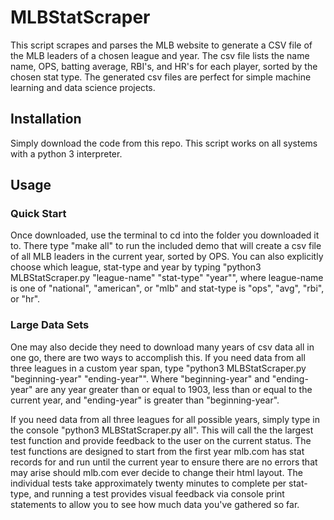 # MLBStatScraper
This script scrapes and parses the MLB website to generate a CSV file of the MLB leaders of a chosen league and year. The csv file lists the name name, OPS, batting average, RBI's, and HR's for each player, sorted by the chosen stat type. The generated csv files are perfect for simple machine learning and data science projects.


## Installation
Simply download the code from this repo. This script works on all systems with a python 3 interpreter.

## Usage
### Quick Start
Once downloaded, use the terminal to cd into the folder you downloaded it to. There type "make all" to run the included demo that will create a csv file of all MLB leaders in the current year, sorted by OPS. You can also explicitly choose which league, stat-type and year by typing "python3 MLBStatScraper.py "league-name" "stat-type" "year"", where league-name is one of "national", "american", or "mlb" and stat-type is "ops", "avg", "rbi", or "hr".

### Large Data Sets
One may also decide they need to download many years of csv data all in one go, there are two ways to accomplish this. If you need data from all three leagues in a custom year span, type "python3 MLBStatScraper.py "beginning-year" "ending-year"". Where "beginning-year" and "ending-year" are any year greater than or equal to 1903, less than or equal to the current year, and "ending-year" is greater than "beginning-year". 

If you need data from all three leagues for all possible years, simply type in the console "python3 MLBStatScraper.py all". This will call the the largest test function and provide feedback to the user on the current status. The test functions are designed to start from the first year mlb.com has stat records for and run until the current year to ensure there are no errors that may arise should mlb.com ever decide to change their html layout. The individual tests take approximately twenty minutes to complete per stat-type, and running a test provides visual feedback via console print statements to allow you to see how much data you've gathered so far.
